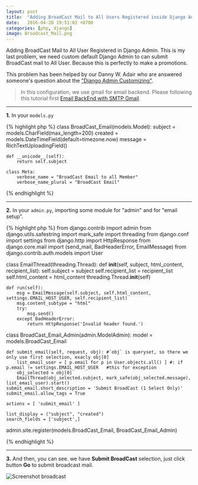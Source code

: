 ```yaml
---
layout: post
title:  "Adding BroadCast Mail to All Users Registered inside Django Admin"
date:   2016-04-20 19:51:02 +0700
categories: [php, django]
image: Broadcast_Mail.png
---
```


Adding BroadCast Mail to All User Registered in Django Admin. This is my last problem, we need custom default Django Admin to can submit BroadCast mail to All User. Because this is perfectly to make a promotions.

This problem has been helped by our Danny W. Adair who are answered someone's question about the ["Django Admin Customizing"](http://stackoverflow.com/a/5803941/3445802).

> In this configuration, we use gmail for email backend. Please following this tutorial first [Email BackEnd with SMTP Gmail](https://agusmakmun.github.io/php/django/2016/04/18/email-backend-with-smtp-gmail.html).

-----

**1.** In your `models.py`

{% highlight php %}
class BroadCast_Email(models.Model):
    subject = models.CharField(max_length=200)
    created = models.DateTimeField(default=timezone.now)
    message = RichTextUploadingField()

    def __unicode__(self):
        return self.subject

    class Meta:
        verbose_name = "BroadCast Email to all Member"
        verbose_name_plural = "BroadCast Email"

{% endhighlight %}

-----

**2.** In your `admin.py`, importing some module for "admin" and for "email setup".

{% highlight php %}
from django.contrib import admin
from django.utils.safestring import mark_safe
import threading
from django.conf import settings
from django.http import HttpResponse
from django.core.mail import (send_mail, BadHeaderError, EmailMessage)
from django.contrib.auth.models import User

class EmailThread(threading.Thread):
    def __init__(self, subject, html_content, recipient_list):
        self.subject = subject
        self.recipient_list = recipient_list
        self.html_content = html_content
        threading.Thread.__init__(self)

    def run(self):
        msg = EmailMessage(self.subject, self.html_content, settings.EMAIL_HOST_USER, self.recipient_list)
        msg.content_subtype = "html"
        try:
            msg.send()
        except BadHeaderError:
            return HttpResponse('Invalid header found.')

class BroadCast_Email_Admin(admin.ModelAdmin):
    model = models.BroadCast_Email

    def submit_email(self, request, obj): #`obj` is queryset, so there we only use first selection, exacly obj[0]
        list_email_user = [ p.email for p in User.objects.all() ] #: if p.email != settings.EMAIL_HOST_USER   #this for exception
        obj_selected = obj[0]
        EmailThread(obj_selected.subject, mark_safe(obj_selected.message), list_email_user).start()
    submit_email.short_description = 'Submit BroadCast (1 Select Only)'
    submit_email.allow_tags = True

    actions = [ 'submit_email' ]

    list_display = ("subject", "created")
    search_fields = ['subject',]

admin.site.register(models.BroadCast_Email, BroadCast_Email_Admin)

{% endhighlight %}

-----

**3.** And then, you can see. we have **Submit BroadCast** selection, just click button **Go** to submit broadcast mail.

![Screenshot broadcast](https://raw.githubusercontent.com/agusmakmun/agusmakmun.github.io/master/static/img/_posts/Broadcast_Mail.png  "Screenshot broadcast")
